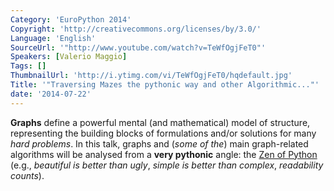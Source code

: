 ```yaml
---
Category: 'EuroPython 2014'
Copyright: 'http://creativecommons.org/licenses/by/3.0/'
Language: 'English'
SourceUrl: '"http://www.youtube.com/watch?v=TeWfOgjFeT0"'
Speakers: [Valerio Maggio]
Tags: []
ThumbnailUrl: 'http://i.ytimg.com/vi/TeWfOgjFeT0/hqdefault.jpg'
Title: '"Traversing Mazes the pythonic way and other Algorithmic..."'
date: '2014-07-22'
---
```

**Graphs** define a powerful mental (and mathematical) model of structure, 
representing the building blocks of formulations and/or solutions 
for many *hard problems*. In this talk, graphs and (*some of the*) main 
graph-related algorithms will be analysed from a **very pythonic** angle:
the [Zen of Python][1] (e.g., *beautiful is better than ugly*, 
*simple is better than complex*, *readability counts*).

[1]: http://www.python.org/dev/peps/pep-0020/ "PEP20: The Zen of Python"